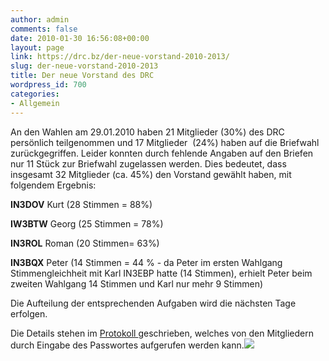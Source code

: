 ```yaml
---
author: admin
comments: false
date: 2010-01-30 16:56:08+00:00
layout: page
link: https://drc.bz/der-neue-vorstand-2010-2013/
slug: der-neue-vorstand-2010-2013
title: Der neue Vorstand des DRC
wordpress_id: 700
categories:
- Allgemein
---
```


An den Wahlen am 29.01.2010 haben 21 Mitglieder (30%) des DRC persönlich teilgenommen und 17 Mitglieder  (24%) haben auf die Briefwahl zurückgegriffen. Leider konnten durch fehlende Angaben auf den Briefen nur 11 Stück zur Briefwahl zugelassen werden. Dies bedeutet, dass insgesamt 32 Mitglieder (ca. 45%) den Vorstand gewählt haben, mit folgendem Ergebnis:

**IN3DOV** Kurt (28 Stimmen = 88%)

**IW3BTW** Georg (25 Stimmen = 78%)

**IN3ROL** Roman (20 Stimmen= 63%)

**IN3BQX** Peter (14 Stimmen = 44 % - da Peter im ersten Wahlgang Stimmengleichheit mit Karl IN3EBP hatte (14 Stimmen), erhielt Peter beim zweiten Wahlgang 14 Stimmen und Karl nur mehr 9 Stimmen)

Die Aufteilung der entsprechenden Aufgaben wird die nächsten Tage erfolgen.

Die Details stehen im [Protokoll ](https://drc.bz/?page_id=178)geschrieben, welches von den Mitgliedern durch Eingabe des Passwortes aufgerufen werden kann.![](https://drc.bz/wp-content/uploads/2010/01/29012010059-300x225.jpg)
